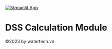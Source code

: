 [![Streamlit App](https://static.streamlit.io/badges/streamlit_badge_black_white.svg)](https://dsswatertech.streamlit.app/)

# DSS Calculation Module

©2023 by watertech.vn
